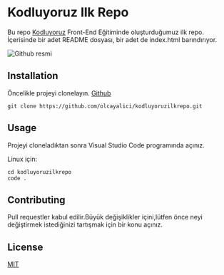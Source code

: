# Kodluyoruz Ilk Repo

Bu repo [Kodluyoruz](https://www.kodluyoruz.org/) Front-End Eğitiminde oluşturduğumuz ilk repo. İçerisinde bir adet README dosyası, bir adet de index.html barındırıyor.

![Github resmi](https://i.hizliresim.com/aomi5b2.png)

## Installation

Öncelikle projeyi clonelayın. [Github](https://github.com/olcayalici/kodluyoruzilkrepo)

```
git clone https://github.com/olcayalici/kodluyoruzilkrepo.git
```
## Usage

Projeyi cloneladıktan sonra Visual Studio Code programında açınız.

Linux için:

``` 
cd kodluyoruzilkrepo
code .
```

## Contributing

Pull requestler kabul edilir.Büyük değişiklikler içini,lütfen önce neyi değiştirmek istediğinizi tartışmak için bir konu açınız.

## License

[MIT](https://choosealicense.com/licenses/mit/) 






